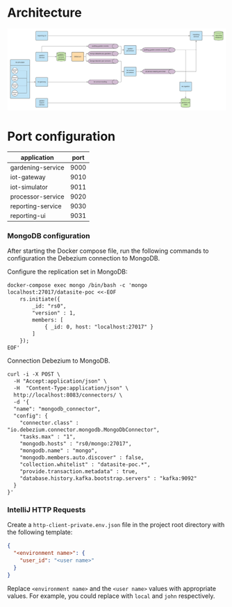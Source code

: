 # Architecture
![garden-architecture](docs/garden-architecture.png)


# Port configuration
|application|port|
|---|---|
|gardening-service|9000|
|iot-gateway|9010|
|iot-simulator|9011|
|processor-service|9020|
|reporting-service|9030|
|reporting-ui|9031|

### MongoDB configuration

After starting the Docker compose file, run the following commands to
configuration the Debezium connection to MongoDB.

Configure the replication set in MongoDB:
```shell
docker-compose exec mongo /bin/bash -c 'mongo localhost:27017/datasite-poc <<-EOF
    rs.initiate({
        _id: "rs0",
        "version" : 1,
        members: [
            { _id: 0, host: "localhost:27017" }
        ]
    });
EOF'
```

Connection Debezium to MongoDB.
```shell
curl -i -X POST \
  -H "Accept:application/json" \
  -H  "Content-Type:application/json" \
  http://localhost:8083/connectors/ \
  -d '{
  "name": "mongodb_connector",
  "config": {
    "connector.class" : "io.debezium.connector.mongodb.MongoDbConnector",
    "tasks.max" : "1",
    "mongodb.hosts" : "rs0/mongo:27017",
    "mongodb.name" : "mongo",
    "mongodb.members.auto.discover" : false,
    "collection.whitelist" : "datasite-poc.*",
    "provide.transaction.metadata" : true,
    "database.history.kafka.bootstrap.servers" : "kafka:9092"
  }
}'
```

### IntelliJ HTTP Requests

Create a `http-client-private.env.json` file in the project root directory with
the following template:
```json
{
  "<environment name>": {
    "user_id": "<user name>"
  }
}
```

Replace `<environment name>` and the `<user name>` values with appropriate
values. For example, you could replace with `local` and `john` respectively.
